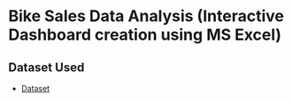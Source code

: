 # Bike Sales Data Analysis (Interactive Dashboard creation using MS Excel)
## Dataset Used
- <a href="https://github.com/Suhail-Kamal/Portfolio-Project-Excel/blob/main/Excel%20Project%20Dataset.xlsx">Dataset</a>
